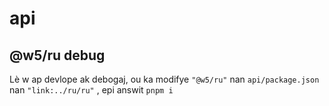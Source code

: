 # api

## @w5/ru debug

Lè w ap devlope ak debogaj, ou ka modifye `"@w5/ru"` nan `api/package.json` nan `"link:../ru/ru"` , epi answit `pnpm i`
